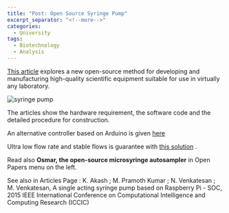 ```yaml
---
title: "Post: Open Source Syringe Pump"
excerpt_separator: "<!--more-->"
categories:
  - University
tags:
  - Biotechnology
  - Analysis
---
```


[This article](https://www.appropedia.org/Open-source_syringe_pump) explores a new open-source method for developing and manufacturing high-quality scientific equipment suitable for use in virtually any laboratory. 


![syringe pump](https://www.appropedia.org/images/0/08/Double-pump.jpg)

The articles show the hardware requirement, the software code and the detailed procedure for construction.

An alternative controller based on Arduino is given [here](http://www.thepulsar.be/article/arduino-controller-for-our-low-cost-syringe-pump/)

Ultra low flow rate and stable flows is guarantee with [this solution](http://www.thepulsar.be/article/ultra-low-flow-rates-with-diy-syringes-pumps) .

Read also **Osmar, the open-source microsyringe autosampler** in Open Papers menu on the left.

See also in Articles Page : K. Akash ; M. Pramoth Kumar ; N. Venkatesan ; M. Venkatesan, A single acting syringe pump based on Raspberry Pi - SOC,  2015 IEEE International Conference on Computational Intelligence and Computing Research (ICCIC)



